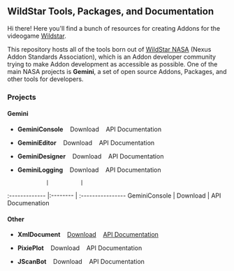 ## WildStar Tools, Packages, and Documentation

Hi there! Here you'll find a bunch of resources for creating Addons for the videogame [Wildstar](http://http://www.wildstar-online.com). 

This repository hosts all of the tools born out of [WildStar NASA](http://www.wildstarnasa.com) (Nexus Addon Standards Association), which is an Addon developer community trying to make Addon development as accessible as possible. One of the main NASA projects is **Gemini**, a set of open source Addons, Packages, and other tools for developers. 


### Projects

#### Gemini

- **GeminiConsole**&nbsp;&nbsp;&nbsp;&nbsp;Download&nbsp;&nbsp;&nbsp;&nbsp;API Documentation
- **GeminiEditor**&nbsp;&nbsp;&nbsp;&nbsp;Download&nbsp;&nbsp;&nbsp;&nbsp;API Documentation
- **GeminiDesigner**&nbsp;&nbsp;&nbsp;&nbsp;Download&nbsp;&nbsp;&nbsp;&nbsp;API Documentation
- **GeminiLogging**&nbsp;&nbsp;&nbsp;&nbsp;Download&nbsp;&nbsp;&nbsp;&nbsp;API Documentation

               |          |                  
:------------- |:-------- | :----------------
GeminiConsole  | Download | API Documenation

#### Other

- **XmlDocument**&nbsp;&nbsp;&nbsp;&nbsp;[Download](https://raw.github.com/draftomatic/wildstar/master/lib/XmlDocument.lua)&nbsp;&nbsp;&nbsp;&nbsp;[API Documentation](https://github.com/draftomatic/wildstar/blob/master/doc/XmlDocument.md)

- **PixiePlot**&nbsp;&nbsp;&nbsp;&nbsp;Download&nbsp;&nbsp;&nbsp;&nbsp;API Documentation

- **JScanBot**&nbsp;&nbsp;&nbsp;&nbsp;Download&nbsp;&nbsp;&nbsp;&nbsp;API Documentation


